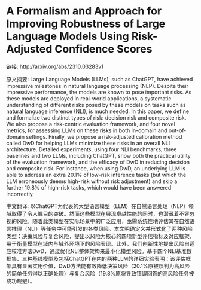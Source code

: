 # A Formalism and Approach for Improving Robustness of Large Language Models Using Risk-Adjusted Confidence Scores

链接: http://arxiv.org/abs/2310.03283v1

原文摘要:
Large Language Models (LLMs), such as ChatGPT, have achieved impressive
milestones in natural language processing (NLP). Despite their impressive
performance, the models are known to pose important risks. As these models are
deployed in real-world applications, a systematic understanding of different
risks posed by these models on tasks such as natural language inference (NLI),
is much needed. In this paper, we define and formalize two distinct types of
risk: decision risk and composite risk. We also propose a risk-centric
evaluation framework, and four novel metrics, for assessing LLMs on these risks
in both in-domain and out-of-domain settings. Finally, we propose a
risk-adjusted calibration method called DwD for helping LLMs minimize these
risks in an overall NLI architecture. Detailed experiments, using four NLI
benchmarks, three baselines and two LLMs, including ChatGPT, show both the
practical utility of the evaluation framework, and the efficacy of DwD in
reducing decision and composite risk. For instance, when using DwD, an
underlying LLM is able to address an extra 20.1% of low-risk inference tasks
(but which the LLM erroneously deems high-risk without risk adjustment) and
skip a further 19.8% of high-risk tasks, which would have been answered
incorrectly.

中文翻译:
以ChatGPT为代表的大型语言模型（LLM）在自然语言处理（NLP）领域取得了令人瞩目的突破。然而这些模型在展现卓越性能的同时，也潜藏着不容忽视的风险。随着此类模型在实际场景中的广泛应用，亟需系统性地评估其在自然语言推理（NLI）等任务中可能引发的各类风险。本文明确定义并形式化了两种风险类型：决策风险与复合风险，提出以风险为核心的四项新型评估指标及对应框架，用于衡量模型在域内与域外环境下的风险表现。此外，我们创新性地提出风险自适应校准方法DwD，通过优化NLI整体架构来最小化模型风险。基于四个NLI基准数据集、三种基线模型及包括ChatGPT在内的两种LLM的详细实验表明：该评估框架具有显著实用价值，DwD方法能有效降低决策风险（20.1%原被误判为高风险的简单任务得以正确处理）与复合风险（19.8%原将导致错误回答的高风险任务被成功规避）。
